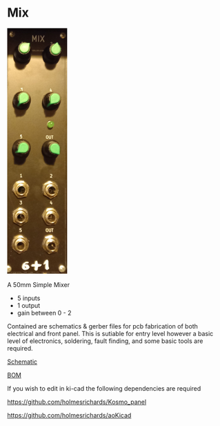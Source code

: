# Mix

![Buren Photo](/Docs/Mix-Photo.png)

A 50mm Simple Mixer

- 5 inputs
- 1 output
- gain between 0 - 2

Contained are schematics & gerber files for pcb fabrication of both electrical and front panel. This is sutiable for entry level however a basic level of electronics, soldering, fault finding, and some basic tools are required.


[Schematic](/Docs/Mix-Schematic.pdf)

[BOM](Docs/Mix-BOM.pdf)


If you wish to edit in ki-cad the following dependencies are required

 https://github.com/holmesrichards/Kosmo_panel
 
 https://github.com/holmesrichards/aoKicad
 

